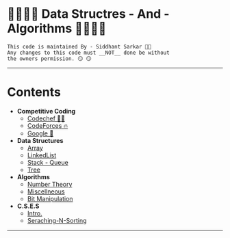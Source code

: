 # 🏅🏅🏅🏅 Data Structres - And - Algorithms 🏅🏅🏅🏅
    This code is maintained By - Siddhant Sarkar 🧑‍💻
	Any changes to this code must __NOT__ done be without 
	the owners permission. 😏 😏

***
# Contents 
- **Competitive Coding**
  - [Codechef 👨‍🍳](./DataStructures/../Competitive%20Programming/Codechef)
  - [CodeForces 🔥](./Competitive%20Programming/CodeFores)
  - [Google 🔎](../Data-Structure-Algorithm/Competitive%20Programming/Google)
- **Data Structures**
  - [Array](../Data-Structure-Algorithm/DataStructures/Array)
  - [LinkedList](../Data-Structure-Algorithm/DataStructures/LinkedList/)
  - [Stack - Queue](../Data-Structure-Algorithm/DataStructures/Stack-Queue)
  - [Tree](../Data-Structure-Algorithm/DataStructures/BinaryTree)
- **Algorithms**
  - [Number Theory](../Data-Structure-Algorithm/Algorithms/NumberTheory/)
  - [Miscellneous](../Data-Structure-Algorithm/Algorithms/Miscellaneous)
  - [Bit Manipulation](../Data-Structure-Algorithm/Algorithms/BitManupulaiton/)
- **C.S.E.S** 
  - [Intro.](../Data-Structure-Algorithm/CSES/Introductory)
  - [Seraching-N-Sorting](../Data-Structure-Algorithm/Algorithms/Sorting-Searching/)
---


